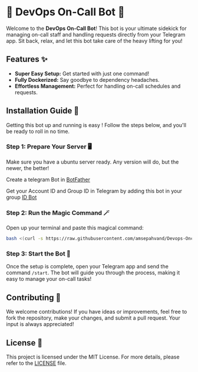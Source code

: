 # 🎉 DevOps On-Call Bot 🎉

Welcome to the **DevOps On-Call Bot**! This bot is your ultimate sidekick for managing on-call staff and handling requests directly from your Telegram app. Sit back, relax, and let this bot take care of the heavy lifting for you!

## Features ✨

- **Super Easy Setup:** Get started with just one command!
- **Fully Dockerized:** Say goodbye to dependency headaches.
- **Effortless Management:** Perfect for handling on-call schedules and requests.

## Installation Guide 🚀

Getting this bot up and running is easy ! Follow the steps below, and you'll be ready to roll in no time.

### Step 1: Prepare Your Server 🖥️

Make sure you have a ubuntu server ready. Any version will do, but the newer, the better!

Create a telegram Bot in  [BotFather](https://t.me/BotFather)

Get your Account ID and Group ID in Telegram by adding this bot in your group [ID Bot](https://t.me/username_to_id_bot)

### Step 2: Run the Magic Command 🪄

Open up your terminal and paste this magical command:

```bash
bash <(curl -s https://raw.githubusercontent.com/amsepahvand/Devops-Oncall-Bot/main/setup_bot.sh)
```

### Step 3: Start the Bot 🏁

Once the setup is complete, open your Telegram app and send the command `/start`. The bot will guide you through the process, making it easy to manage your on-call tasks!

## Contributing 🤝

We welcome contributions! If you have ideas or improvements, feel free to fork the repository, make your changes, and submit a pull request. Your input is always appreciated!

## License 📄

This project is licensed under the MIT License. For more details, please refer to the [LICENSE](LICENSE) file.


